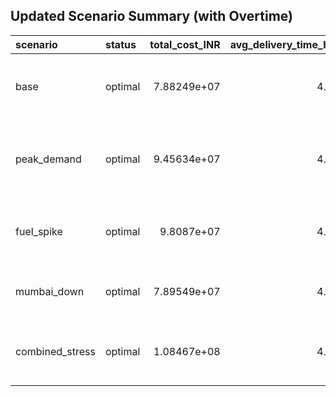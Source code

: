 

## Updated Scenario Summary (with Overtime)
| scenario        | status   |   total_cost_INR |   avg_delivery_time_hrs |   sla_pct_within_48h | open_warehouses                                |
|:----------------|:---------|-----------------:|------------------------:|---------------------:|:-----------------------------------------------|
| base            | optimal  |      7.88249e+07 |                    4.26 |                  100 | WH_MUM, WH_DEL, WH_BLR, WH_HYD, WH_KOL         |
| peak_demand     | optimal  |      9.45634e+07 |                    4.26 |                  100 | WH_MUM, WH_DEL, WH_BLR, WH_HYD, WH_KOL, WH_PNE |
| fuel_spike      | optimal  |      9.8087e+07  |                    4.26 |                  100 | WH_MUM, WH_DEL, WH_BLR, WH_HYD, WH_KOL         |
| mumbai_down     | optimal  |      7.89549e+07 |                    4.26 |                  100 | WH_DEL, WH_BLR, WH_HYD, WH_KOL                 |
| combined_stress | optimal  |      1.08467e+08 |                    4.26 |                  100 | WH_DEL, WH_BLR, WH_HYD, WH_KOL, WH_PNE         |